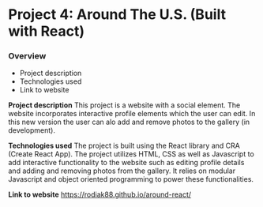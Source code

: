 # Project 4: Around The U.S. (Built with React)

### Overview

- Project description
- Technologies used
- Link to website

**Project description**
This project is a website with a social element. The website incorporates interactive profile elements which the user can edit. In this new version the user can alo add and remove photos to the gallery (in development).

**Technologies used**
The project is built using the React library and CRA (Create React App). The project utilizes HTML, CSS as well as Javascript to add interactive functionality to the website such as editing profile details and adding and removing photos from the gallery. It relies on modular Javascript and object oriented programming to power these functionalities.

**Link to website**
https://rodiak88.github.io/around-react/
